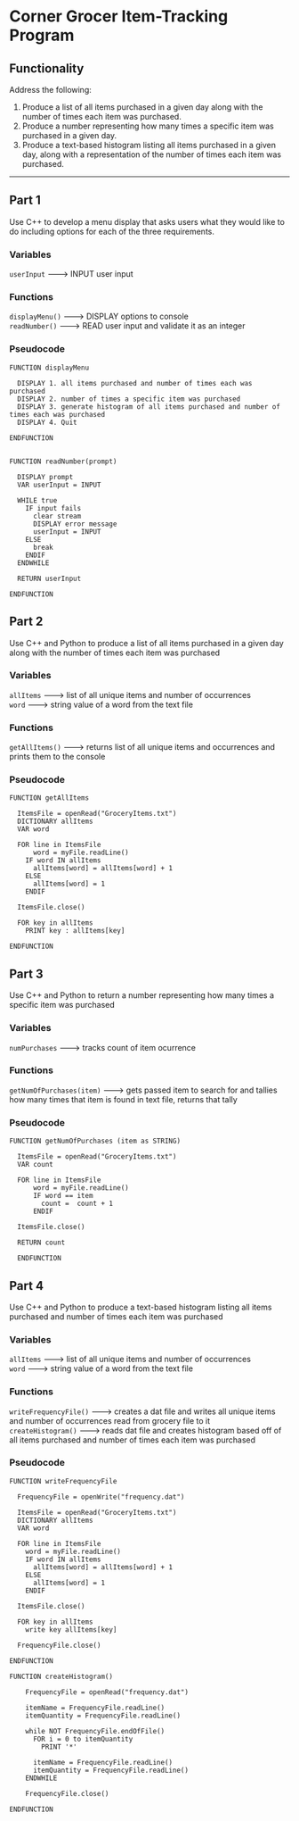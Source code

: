 # Corner Grocer Item-Tracking Program

## Functionality
Address the following:
1. Produce a list of all items purchased in a given day along with the number of times each item was purchased.
2. Produce a number representing how many times a specific item was purchased in a given day.
3. Produce a text-based histogram listing all items purchased in a given day, along with a representation of the number of times each item was purchased.

***

## Part 1
Use C++ to develop a menu display that asks users what they would like to do including options for each of the three requirements.

### Variables
`userInput` ---> INPUT user input
### Functions
`displayMenu()` ---> DISPLAY options to console  
`readNumber()` ---> READ user input and validate it as an integer

### Pseudocode
```
FUNCTION displayMenu

  DISPLAY 1. all items purchased and number of times each was purchased  
  DISPLAY 2. number of times a specific item was purchased  
  DISPLAY 3. generate histogram of all items purchased and number of times each was purchased  
  DISPLAY 4. Quit

ENDFUNCTION


FUNCTION readNumber(prompt) 

  DISPLAY prompt
  VAR userInput = INPUT

  WHILE true
    IF input fails
      clear stream
      DISPLAY error message
      userInput = INPUT
    ELSE
      break
    ENDIF
  ENDWHILE

  RETURN userInput

ENDFUNCTION

```

## Part 2
Use C++ and Python to produce a list of all items purchased in a given day along with the number of times each item was purchased

### Variables
`allItems` ---> list of all unique items and number of occurrences  
`word` ---> string value of a word from the text file
### Functions
`getAllItems()` ---> returns list of all unique items and occurrences and prints them to the console

### Pseudocode
```
FUNCTION getAllItems

  ItemsFile = openRe­ad(­"­GroceryItems.tx­t")
  DICTIONARY allItems
  VAR word

  FOR line in ItemsFile 
      word = myFile.re­adL­ine()
    IF word IN allItems
      allItems[word] = allItems[word] + 1
    ELSE
      allItems[word] = 1
    ENDIF

  ItemsFile.cl­ose()

  FOR key in allItems
    PRINT key : allItems[key]

ENDFUNCTION
```

## Part 3
Use C++ and Python to return a number representing how many times a specific item was purchased
### Variables
`numPurchases` ---> tracks count of item ocurrence
### Functions
`getNumOfPurchases(item)` ---> gets passed item to search for and tallies how many times that item is found in text file, returns that tally

### Pseudocode
```
FUNCTION getNumOfPurchases (item as STRING)

  ItemsFile = openRe­ad(­"­GroceryItems.tx­t")
  VAR count

  FOR line in ItemsFile 
      word = myFile.re­adL­ine()
      IF word == item
        count =  count + 1
      ENDIF
    
  ItemsFile.cl­ose()

  RETURN count

  ENDFUNCTION
```

## Part 4
Use C++ and Python to produce a text-based histogram listing all items purchased and number of times each item was purchased
### Variables
`allItems` ---> list of all unique items and number of occurrences  
`word` ---> string value of a word from the text file
### Functions
`writeFrequencyFile()` ---> creates a dat file and writes all unique items and number of occurrences read from grocery file to it  
`createHistogram()` ---> reads dat file and creates histogram based off of all items purchased and number of times each item was purchased

### Pseudocode
```
FUNCTION writeFrequencyFile

  FrequencyFile = openWrite(­"­frequency.dat")

  ItemsFile = openRe­ad(­"­GroceryItems.tx­t")
  DICTIONARY allItems
  VAR word

  FOR line in ItemsFile 
    word = myFile.re­adL­ine()
    IF word IN allItems
      allItems[word] = allItems[word] + 1
    ELSE
      allItems[word] = 1
    ENDIF

  ItemsFile.cl­ose()

  FOR key in allItems
    write key allItems[key]
    
  FrequencyFile.close()

ENDFUNCTION

FUNCTION createHistogram()

    FrequencyFile = openRe­ad(­"­­frequency.dat")

    itemName = FrequencyFile.readLine()
    itemQuantity = FrequencyFile.readLine()

    while NOT FrequencyFile.en­dOf­File()
      FOR i = 0 to itemQuantity
        PRINT '*'

      itemName = FrequencyFile.readLine()
      itemQuantity = FrequencyFile.readLine()
    ENDWHILE 

    FrequencyFile.close()

ENDFUNCTION
```